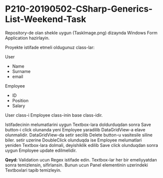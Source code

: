 # P210-20190502-CSharp-Generics-List-Weekend-Task

Repository-de olan shekle uygun (TaskImage.png) dizaynda Windows Form Application hazirlayin.



Proyekte istifade etmeli oldugunuz class-lar:

User
- Name
- Surname
- email

Employee 
- ID
- Position
- Salary


User class-i Employee class-inin base class-idir.


Istifadecinin melumatlarini uygun Textbox-lara doldurduqdan sonra Save button-i click olunanda yeni Employee yaradilib DataGridView-a elave olunmalidir. 
DataGridView-da setir secilib Delete button-u vasitesile siline biler. setir uzerine DoubleClick olunduqda ise Employee melumatlari yeniden Textbox-lara dolmali, deyishiklik edilib Save click olunduqdan sonra uygun Employee update edilmelidir. 

**Qeyd:** Validation ucun Regex istifade edin. Textbox-lar her bir emeliyyatdan sonra temizlensin, sifirlansin. Bunun ucun Panel elementinin uzerindeki Textboxlari tapib temizleyin. 